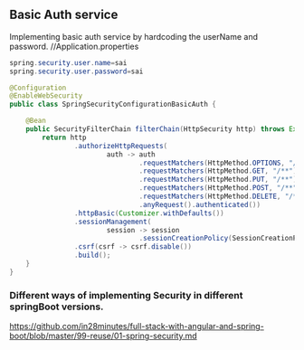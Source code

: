 ## Basic Auth service

Implementing basic auth service by hardcoding the userName and password.
//Application.properties

```java
spring.security.user.name=sai
spring.security.user.password=sai
```

```java
@Configuration
@EnableWebSecurity
public class SpringSecurityConfigurationBasicAuth {

    @Bean
    public SecurityFilterChain filterChain(HttpSecurity http) throws Exception {
        return http
                .authorizeHttpRequests(
                        auth -> auth
                                .requestMatchers(HttpMethod.OPTIONS, "/**").permitAll()
                                .requestMatchers(HttpMethod.GET, "/**").permitAll()
                                .requestMatchers(HttpMethod.PUT, "/**").permitAll()
                                .requestMatchers(HttpMethod.POST, "/**").permitAll()
                                .requestMatchers(HttpMethod.DELETE, "/**").permitAll()
                                .anyRequest().authenticated())
                .httpBasic(Customizer.withDefaults())
                .sessionManagement(
                        session -> session
                                .sessionCreationPolicy(SessionCreationPolicy.STATELESS))
                .csrf(csrf -> csrf.disable())
                .build();
    }
}
```

### Different ways of implementing Security in different springBoot versions.

https://github.com/in28minutes/full-stack-with-angular-and-spring-boot/blob/master/99-reuse/01-spring-security.md
